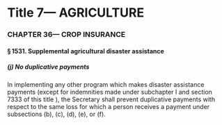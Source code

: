 
# Title 7— AGRICULTURE
### CHAPTER 36— CROP INSURANCE
#### § 1531. Supplemental agricultural disaster assistance
##### (j) No duplicative payments

In implementing any other program which makes disaster assistance payments (except for indemnities made under subchapter I and section 7333 of this title ), the Secretary shall prevent duplicative payments with respect to the same loss for which a person receives a payment under subsections (b), (c), (d), (e), or (f).
